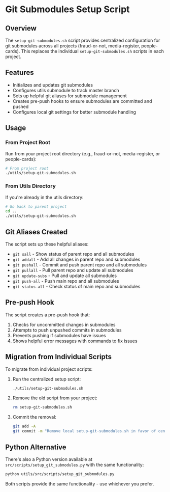 # Git Submodules Setup Script

## Overview

The `setup-git-submodules.sh` script provides centralized configuration for git submodules across all projects (fraud-or-not, media-register, people-cards). This replaces the individual `setup-git-submodules.sh` scripts in each project.

## Features

- Initializes and updates git submodules
- Configures utils submodule to track master branch
- Sets up helpful git aliases for submodule management
- Creates pre-push hooks to ensure submodules are committed and pushed
- Configures local git settings for better submodule handling

## Usage

### From Project Root

Run from your project root directory (e.g., fraud-or-not, media-register, or people-cards):

```bash
# From project root
./utils/setup-git-submodules.sh
```

### From Utils Directory

If you're already in the utils directory:

```bash
# Go back to parent project
cd ..
./utils/setup-git-submodules.sh
```

## Git Aliases Created

The script sets up these helpful aliases:

- `git sall` - Show status of parent repo and all submodules
- `git addall` - Add all changes in parent repo and submodules  
- `git pushall` - Commit and push parent repo and all submodules
- `git pullall` - Pull parent repo and update all submodules
- `git update-subs` - Pull and update all submodules
- `git push-all` - Push main repo and all submodules
- `git status-all` - Check status of main repo and submodules

## Pre-push Hook

The script creates a pre-push hook that:

1. Checks for uncommitted changes in submodules
2. Attempts to push unpushed commits in submodules
3. Prevents pushing if submodules have issues
4. Shows helpful error messages with commands to fix issues

## Migration from Individual Scripts

To migrate from individual project scripts:

1. Run the centralized setup script:
   ```bash
   ./utils/setup-git-submodules.sh
   ```

2. Remove the old script from your project:
   ```bash
   rm setup-git-submodules.sh
   ```

3. Commit the removal:
   ```bash
   git add -A
   git commit -m "Remove local setup-git-submodules.sh in favor of centralized version"
   ```

## Python Alternative

There's also a Python version available at `src/scripts/setup_git_submodules.py` with the same functionality:

```bash
python utils/src/scripts/setup_git_submodules.py
```

Both scripts provide the same functionality - use whichever you prefer.